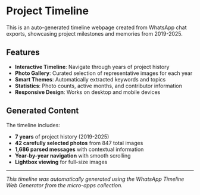 # Project Timeline

This is an auto-generated timeline webpage created from WhatsApp chat exports, showcasing project milestones and memories from 2019-2025.

## Features

- **Interactive Timeline**: Navigate through years of project history
- **Photo Gallery**: Curated selection of representative images for each year
- **Smart Themes**: Automatically extracted keywords and topics
- **Statistics**: Photo counts, active months, and contributor information
- **Responsive Design**: Works on desktop and mobile devices

## Generated Content

The timeline includes:
- **7 years** of project history (2019-2025)
- **42 carefully selected photos** from 847 total images
- **1,686 parsed messages** with contextual information
- **Year-by-year navigation** with smooth scrolling
- **Lightbox viewing** for full-size images

---

*This timeline was automatically generated using the WhatsApp Timeline Web Generator from the micro-apps collection.*
